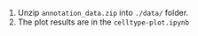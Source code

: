 1. Unzip `annotation_data.zip` into `./data/` folder.
2. The plot results are in the `celltype-plot.ipynb`